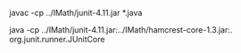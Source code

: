 javac -cp ../IMath/junit-4.11.jar *.java

java -cp ../IMath/junit-4.11.jar:../IMath/hamcrest-core-1.3.jar:. org.junit.runner.JUnitCore 


